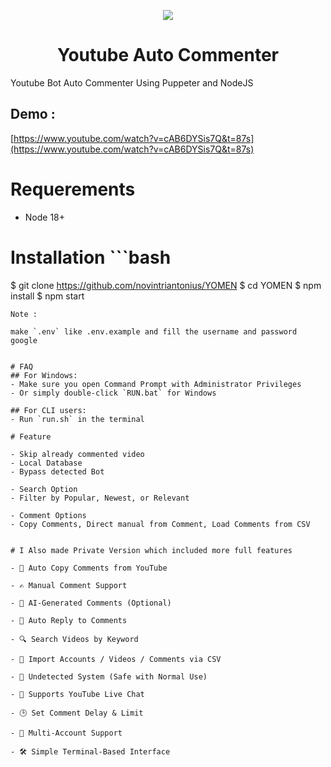 

  <p align="center">
  <image src="https://github.com/user-attachments/assets/6e057c2f-e633-4a72-ad51-c0c2e26dcc2e" align="center"/>
<h1 align="center"> Youtube Auto Commenter </h1>
Youtube Bot Auto Commenter Using Puppeter and NodeJS
    </p>

## Demo :
[https://www.youtube.com/watch?v=cAB6DYSis7Q&t=87s](https://www.youtube.com/watch?v=cAB6DYSis7Q&t=87s)
    
# Requerements

- Node 18+

#  Installation ```bash
$ git clone https://github.com/novintriantonius/YOMEN
$ cd YOMEN
$ npm install
$ npm start
```
Note : 

make `.env` like .env.example and fill the username and password google


# FAQ
## For Windows:
- Make sure you open Command Prompt with Administrator Privileges
- Or simply double-click `RUN.bat` for Windows

## For CLI users:
- Run `run.sh` in the terminal

# Feature

- Skip already commented video
- Local Database
- Bypass detected Bot

- Search Option
- Filter by Popular, Newest, or Relevant

- Comment Options
- Copy Comments, Direct manual from Comment, Load Comments from CSV


# I Also made Private Version which included more full features

- 🔁 Auto Copy Comments from YouTube

- ✍️ Manual Comment Support

- 🤖 AI-Generated Comments (Optional)

- 📨 Auto Reply to Comments

- 🔍 Search Videos by Keyword

- 📄 Import Accounts / Videos / Comments via CSV

- 🔐 Undetected System (Safe with Normal Use)

- 💬 Supports YouTube Live Chat

- 🕒 Set Comment Delay & Limit

- 👥 Multi-Account Support

- 🛠️ Simple Terminal-Based Interface

